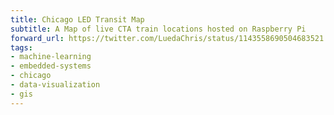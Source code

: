 ```yaml
---
title: Chicago LED Transit Map
subtitle: A Map of live CTA train locations hosted on Raspberry Pi
forward_url: https://twitter.com/LuedaChris/status/1143558690504683521
tags:
- machine-learning
- embedded-systems
- chicago
- data-visualization
- gis
---
```

